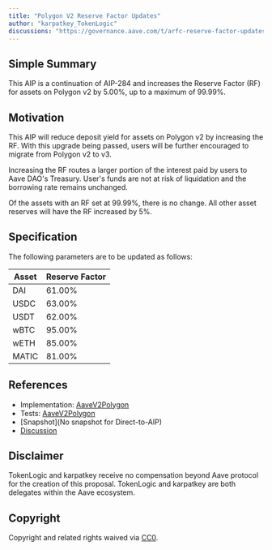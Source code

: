 ```yaml
---
title: "Polygon V2 Reserve Factor Updates"
author: "karpatkey_TokenLogic"
discussions: "https://governance.aave.com/t/arfc-reserve-factor-updates-polygon-aave-v2/13937"
---
```


## Simple Summary

This AIP is a continuation of AIP-284 and increases the Reserve Factor (RF) for assets on Polygon v2 by 5.00%, up to a maximum of 99.99%.

## Motivation

This AIP will reduce deposit yield for assets on Polygon v2 by increasing the RF. With this upgrade being passed, users will be further encouraged to migrate from Polygon v2 to v3.

Increasing the RF routes a larger portion of the interest paid by users to Aave DAO's Treasury. User's funds are not at risk of liquidation and the borrowing rate remains unchanged.

Of the assets with an RF set at 99.99%, there is no change. All other asset reserves will have the RF increased by 5%.

## Specification

The following parameters are to be updated as follows:

| Asset | Reserve Factor |
| ----- | -------------- |
| DAI   | 61.00%         |
| USDC  | 63.00%         |
| USDT  | 62.00%         |
| wBTC  | 95.00%         |
| wETH  | 85.00%         |
| MATIC | 81.00%         |

## References

- Implementation: [AaveV2Polygon](https://github.com/bgd-labs/aave-proposals-v3/blob/main/src/20240102_AaveV2Polygon_ReserveFactorUpdates/AaveV2Polygon_ReserveFactorUpdates_20240102.sol)
- Tests: [AaveV2Polygon](https://github.com/bgd-labs/aave-proposals-v3/blob/main/src/20240102_AaveV2Polygon_ReserveFactorUpdates/AaveV2Polygon_ReserveFactorUpdates_20240102.t.sol)
- [Snapshot](No snapshot for Direct-to-AIP)
- [Discussion](https://governance.aave.com/t/arfc-reserve-factor-updates-polygon-aave-v2/13937/14)

## Disclaimer

TokenLogic and karpatkey receive no compensation beyond Aave protocol for the creation of this proposal. TokenLogic and karpatkey are both delegates within the Aave ecosystem.

## Copyright

Copyright and related rights waived via [CC0](https://creativecommons.org/publicdomain/zero/1.0/).

